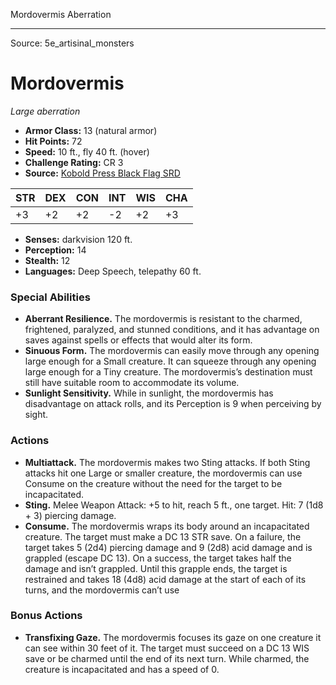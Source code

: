 <MonsterName/>Mordovermis</MonsterName>
<CreatureType/>Aberration</CreatureType>



---

Source: 5e_artisinal_monsters

# Mordovermis

*Large aberration*

- **Armor Class:** 13 (natural armor)
- **Hit Points:** 72
- **Speed:** 10 ft., fly 40 ft. (hover)
- **Challenge Rating:** CR 3
- **Source:** [Kobold Press Black Flag SRD](https://koboldpress.com/black-flag-roleplaying/)

| STR | DEX | CON | INT | WIS | CHA |
| --- | --- | --- | --- | --- | --- |
| +3 | +2 | +2 | -2 | +2 | +3 |

- **Senses:** darkvision 120 ft.
- **Perception:** 14
- **Stealth:** 12
- **Languages:** Deep Speech, telepathy 60 ft.

### Special Abilities

- **Aberrant Resilience.** The mordovermis is resistant to the charmed, frightened, paralyzed, and stunned conditions, and it has advantage on saves against spells or effects that would alter its form.
- **Sinuous Form.** The mordovermis can easily move through any opening large enough for a Small creature. It can squeeze through any opening large enough for a Tiny creature. The mordovermis’s destination must still have suitable room to accommodate its volume.
- **Sunlight Sensitivity.** While in sunlight, the mordovermis has disadvantage on attack rolls, and its Perception is 9 when perceiving by sight.

### Actions

- **Multiattack.** The mordovermis makes two Sting attacks. If both Sting attacks hit one Large or smaller creature, the mordovermis can use Consume on the creature without the need for the target to be incapacitated.
- **Sting.** Melee Weapon Attack: +5 to hit, reach 5 ft., one target. Hit: 7 (1d8 + 3) piercing damage.
- **Consume.** The mordovermis wraps its body around an incapacitated creature. The target must make a DC 13 STR save. On a failure, the target takes 5 (2d4) piercing damage and 9 (2d8) acid damage and is grappled (escape DC 13). On a success, the target takes half the damage and isn’t grappled. Until this grapple ends, the target is restrained and takes 18 (4d8) acid damage at the start of each of its turns, and the mordovermis can’t use

### Bonus Actions

- **Transfixing Gaze.** The mordovermis focuses its gaze on one creature it can see within 30 feet of it. The target must succeed on a DC 13 WIS save or be charmed until the end of its next turn. While charmed, the creature is incapacitated and has a speed of 0.



